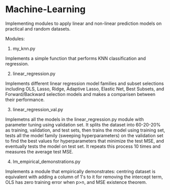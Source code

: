 # Machine-Learning

Implementing modules to apply linear and non-linear prediction models on practical and random datasets.

Modules:

1) my_knn.py

Implements a simple function that performs KNN classification and regression.

2) linear_regression.py

Implements different linear regression model families and subset selections including OLS, Lasso, Ridge, Adaptive Lasso, Elastic Net, Best Subsets, and Forward/Backward selection models and makes a comparisen between their performance.

3) linear_regression_val.py

Implemetns all the models in the linear_regression.py module with parameter tuning using validation set. It splits the dataset into 60-20-20% as training, validation, and test sets, then trains the model using training set, tests all the model family (sweeping hyperparameters) on the validation set to find the best values for hyperparameters that minimize the test MSE, and eventually tests the model on test set. It repeats this process 10 times and measures the average test MSE.

4) lm_empirical_demonstrations.py

Implements a module that empirically demonstrates: centring dataset is equivalent with adding a column of 1's to it for removing the intercept term, OLS has zero training error when p>n, and MSE existence theorem. 
